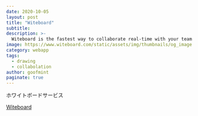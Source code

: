 ```yaml
---
date: 2020-10-05
layout: post
title: "Witeboard"
subtitle: 
description: >-
  Witeboard is the fastest way to collaborate real-time with your team anywhere.
image: https://www.witeboard.com/static/assets/img/thumbnails/og_image.png
category: webapp
tags:
  - drawing
  - collabolation
author: goofmint
paginate: true
---
```

ホワイトボードサービス

[Witeboard](https://witeboard.com/)
